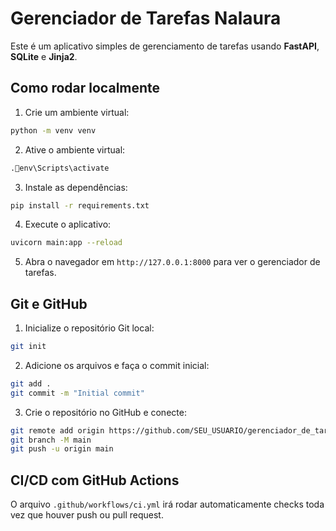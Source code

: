 # Gerenciador de Tarefas Nalaura

Este é um aplicativo simples de gerenciamento de tarefas usando **FastAPI**, **SQLite** e **Jinja2**.

## Como rodar localmente

1. Crie um ambiente virtual:
```bash
python -m venv venv
```
2. Ative o ambiente virtual:
```bash
.env\Scripts\activate
```
3. Instale as dependências:
```bash
pip install -r requirements.txt
```
4. Execute o aplicativo:
```bash
uvicorn main:app --reload
```
5. Abra o navegador em `http://127.0.0.1:8000` para ver o gerenciador de tarefas.

## Git e GitHub

1. Inicialize o repositório Git local:
```bash
git init
```
2. Adicione os arquivos e faça o commit inicial:
```bash
git add .
git commit -m "Initial commit"
```
3. Crie o repositório no GitHub e conecte:
```bash
git remote add origin https://github.com/SEU_USUARIO/gerenciador_de_tarefas_nalaura.git
git branch -M main
git push -u origin main
```

## CI/CD com GitHub Actions

O arquivo `.github/workflows/ci.yml` irá rodar automaticamente checks toda vez que houver push ou pull request.
